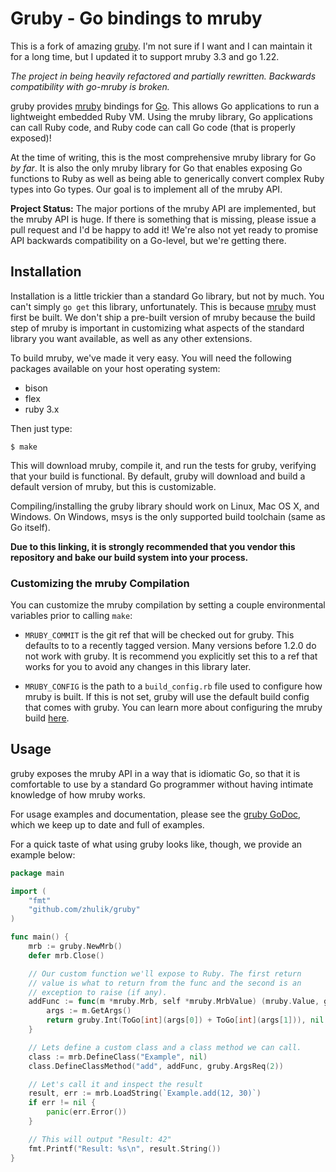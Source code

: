 # Gruby - Go bindings to mruby

This is a fork of amazing [gruby](https://github.com/mitchellh/gruby). 
I'm not sure if I want and I can maintain it for a long time, but I updated it 
to support mruby 3.3 and go 1.22.

*The project in being heavily refactored and partially rewritten.*
*Backwards compatibility with go-mruby is broken.*

gruby provides [mruby](https://github.com/mruby/mruby) bindings for
[Go](http://golang.org). This allows Go applications to run a lightweight
embedded Ruby VM. Using the mruby library, Go applications can call Ruby
code, and Ruby code can call Go code (that is properly exposed)!

At the time of writing, this is the most comprehensive mruby library for
Go _by far_. It is also the only mruby library for Go that enables exposing
Go functions to Ruby as well as being able to generically convert complex
Ruby types into Go types. Our goal is to implement all of the mruby API.

**Project Status:** The major portions of the mruby API are implemented,
but the mruby API is huge. If there is something that is missing, please
issue a pull request and I'd be happy to add it! We're also not yet ready
to promise API backwards compatibility on a Go-level, but we're getting there.

## Installation

Installation is a little trickier than a standard Go library, but not
by much. You can't simply `go get` this library, unfortunately. This is
because [mruby](https://github.com/mruby/mruby) must first be built. We
don't ship a pre-built version of mruby because the build step of mruby
is important in customizing what aspects of the standard library you want
available, as well as any other extensions.

To build mruby, we've made it very easy. You will need the following packages
available on your host operating system:

* bison
* flex
* ruby 3.x

Then just type:

```
$ make
```

This will download mruby, compile it, and run the tests for gruby,
verifying that your build is functional. By default, gruby will download
and build a default version of mruby, but this is customizable.

Compiling/installing the gruby library should work on Linux, Mac OS X,
and Windows. On Windows, msys is the only supported build toolchain (same
as Go itself).

**Due to this linking, it is strongly recommended that you vendor this
repository and bake our build system into your process.**

### Customizing the mruby Compilation

You can customize the mruby compilation by setting a couple environmental
variables prior to calling `make`:

  * `MRUBY_COMMIT` is the git ref that will be checked out for gruby. This
    defaults to to a recently tagged version. Many versions before 1.2.0 do not
    work with gruby. It is recommend you explicitly set this to a ref that
    works for you to avoid any changes in this library later.

  * `MRUBY_CONFIG` is the path to a `build_config.rb` file used to configure
    how mruby is built. If this is not set, gruby will use the default
    build config that comes with gruby. You can learn more about configuring
    the mruby build [here](https://github.com/mruby/mruby/tree/master/doc/guides/compile.md).

## Usage

gruby exposes the mruby API in a way that is idiomatic Go, so that it
is comfortable to use by a standard Go programmer without having intimate
knowledge of how mruby works.

For usage examples and documentation, please see the
[gruby GoDoc](http://godoc.org/github.com/zhulik/gruby), which
we keep up to date and full of examples.

For a quick taste of what using gruby looks like, though, we provide
an example below:

```go
package main

import (
	"fmt"
	"github.com/zhulik/gruby"
)

func main() {
	mrb := gruby.NewMrb()
	defer mrb.Close()

	// Our custom function we'll expose to Ruby. The first return
	// value is what to return from the func and the second is an
	// exception to raise (if any).
	addFunc := func(m *mruby.Mrb, self *mruby.MrbValue) (mruby.Value, gruby.Value) {
		args := m.GetArgs()
		return gruby.Int(ToGo[int](args[0]) + ToGo[int](args[1])), nil
	}

	// Lets define a custom class and a class method we can call.
	class := mrb.DefineClass("Example", nil)
	class.DefineClassMethod("add", addFunc, gruby.ArgsReq(2))

	// Let's call it and inspect the result
	result, err := mrb.LoadString(`Example.add(12, 30)`)
	if err != nil {
		panic(err.Error())
	}

	// This will output "Result: 42"
	fmt.Printf("Result: %s\n", result.String())
}
```
